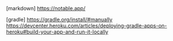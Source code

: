 [markdown]
https://notable.app/

[gradle]
https://gradle.org/install/#manually
https://devcenter.heroku.com/articles/deploying-gradle-apps-on-heroku#build-your-app-and-run-it-locally

